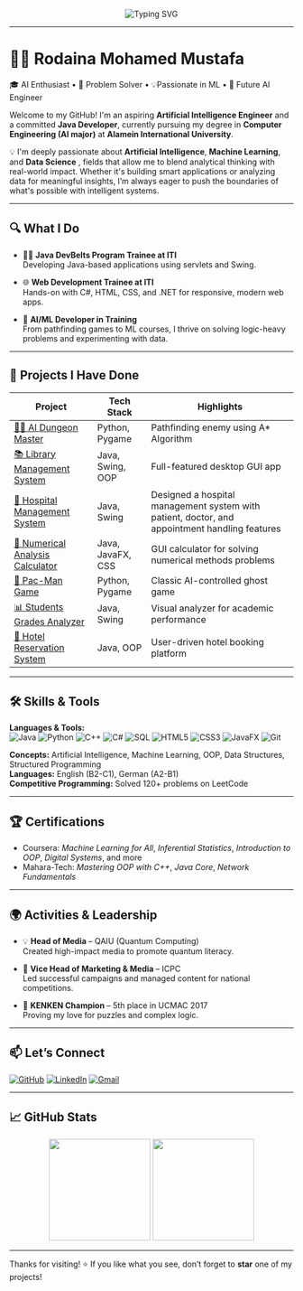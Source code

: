 <p align="center">
  <img src="https://readme-typing-svg.demolab.com?font=Fira+Code&weight=700&size=24&pause=1000&color=F76C6C&center=true&vCenter=true&width=1000&lines=Hi+I'm+Rodaina+Mohamed!;AI+Engineer+in+Progress+%F0%9F%94%96;Java+%7C+Python+%7C+ML+%7C+Problem+Solver+%F0%9F%9A%80;Welcome+to+My+GitHub+%F0%9F%8C%9F" alt="Typing SVG" />
</p>

---

# 👩‍💻 Rodaina Mohamed Mustafa

🎓 AI Enthusiast • 🧠 Problem Solver • 💡Passionate in ML  • 🚀 Future AI Engineer

Welcome to my GitHub! I'm an aspiring **Artificial Intelligence Engineer** and a committed **Java Developer**, currently pursuing my degree in **Computer Engineering (AI major)** at **Alamein International University**.

💡 I'm deeply passionate about **Artificial Intelligence**, **Machine Learning**, and **Data Science** , fields that allow me to blend analytical thinking with real-world impact. Whether it's building smart applications or analyzing data for meaningful insights, I’m always eager to push the boundaries of what's possible with intelligent systems.

---

## 🔍 What I Do

- 👩‍💻 **Java DevBelts Program Trainee at ITI**  
  Developing Java-based applications using servlets and Swing.

- 🌐 **Web Development Trainee at ITI**  
  Hands-on with C#, HTML, CSS, and .NET for responsive, modern web apps.

- 🧠 **AI/ML Developer in Training**  
  From pathfinding games to ML courses, I thrive on solving logic-heavy problems and experimenting with data.

---

## 🚀 Projects I Have Done

| Project | Tech Stack | Highlights |
|--------|------------|------------|
| [🧙‍♀️ AI Dungeon Master](https://github.com/Rodyyyyy/AI-Dungeon-Master/blob/main/AI%20Dungeon%20Master.py) | Python, Pygame | Pathfinding enemy using A* Algorithm |
| [📚 Library Management System](https://github.com/Rodyyyyy/Library-Management-System) | Java, Swing, OOP | Full-featured desktop GUI app |
| [🏥 Hospital Management System](https://github.com/Rodyyyyy/Hospital-Management-System) | Java, Swing | Designed a hospital management system with patient, doctor, and appointment handling features |
| [📐 Numerical Analysis Calculator](https://github.com/Rodyyyyy/Numerical-Analysis-Calculator-) | Java, JavaFX, CSS | GUI calculator for solving numerical methods problems |
| [👻 Pac-Man Game](https://github.com/Rodyyyyy/PacMan) | Python, Pygame | Classic AI-controlled ghost game |
| [📊 Students Grades Analyzer](https://github.com/Rodyyyyy/Students-Grades-Analyzer) | Java, Swing | Visual analyzer for academic performance |
| [🏨 Hotel Reservation System](https://github.com/Rodyyyyy/Hotel-Reservation-System) | Java, OOP | User-driven hotel booking platform |

---

## 🛠️ Skills & Tools

**Languages & Tools:**  
![Java](https://img.shields.io/badge/Java-ED8B00?style=flat&logo=java&logoColor=white)
![Python](https://img.shields.io/badge/Python-3776AB?style=flat&logo=python&logoColor=white)
![C++](https://img.shields.io/badge/C++-00599C?style=flat&logo=c%2b%2b&logoColor=white)
![C#](https://img.shields.io/badge/C%23-239120?style=flat&logo=c-sharp&logoColor=white)
![SQL](https://img.shields.io/badge/SQL-4479A1?style=flat&logo=postgresql&logoColor=white)
![HTML5](https://img.shields.io/badge/HTML5-E34F26?style=flat&logo=html5&logoColor=white)
![CSS3](https://img.shields.io/badge/CSS3-1572B6?style=flat&logo=css3&logoColor=white)
![JavaFX](https://img.shields.io/badge/JavaFX-2C2255?style=flat&logo=java&logoColor=white)
![Git](https://img.shields.io/badge/Git-F05032?style=flat&logo=git&logoColor=white)

**Concepts:** Artificial Intelligence, Machine Learning, OOP, Data Structures, Structured Programming  
**Languages:** English (B2-C1), German (A2-B1)  
**Competitive Programming:** Solved 120+ problems on LeetCode

---

## 🏆 Certifications

- Coursera: *Machine Learning for All*, *Inferential Statistics*, *Introduction to OOP*, *Digital Systems*, and more  
- Mahara-Tech: *Mastering OOP with C++*, *Java Core*, *Network Fundamentals*

---

## 🌍 Activities & Leadership

- 💡 **Head of Media** – QAIU (Quantum Computing)  
  Created high-impact media to promote quantum literacy.

- 🎯 **Vice Head of Marketing & Media** – ICPC  
  Led successful campaigns and managed content for national competitions.

- 🧩 **KENKEN Champion** – 5th place in UCMAC 2017  
  Proving my love for puzzles and complex logic.

---

## 📫 Let’s Connect

[![GitHub](https://img.shields.io/badge/GitHub-100000?style=for-the-badge&logo=github&logoColor=white)](https://github.com/Rodyyyyy)
[![LinkedIn](https://img.shields.io/badge/LinkedIn-0077B5?style=for-the-badge&logo=linkedin&logoColor=white)](https://www.linkedin.com/in/rodaina-mohamed-746714268)
[![Gmail](https://img.shields.io/badge/Gmail-D14836?style=for-the-badge&logo=gmail&logoColor=white)](mailto:rodainamohamed2005@gmail.com)

---

## 📈 GitHub Stats

<p align="center">
  <img src="https://github-readme-stats.vercel.app/api?username=Rodyyyyy&show_icons=true&theme=tokyonight&hide_border=true" height="180" />
  <img src="https://github-readme-stats.vercel.app/api/top-langs/?username=Rodyyyyy&layout=compact&theme=tokyonight&hide_border=true" height="180" />
</p>

---

Thanks for visiting! ⭐ If you like what you see, don’t forget to **star** one of my projects!
